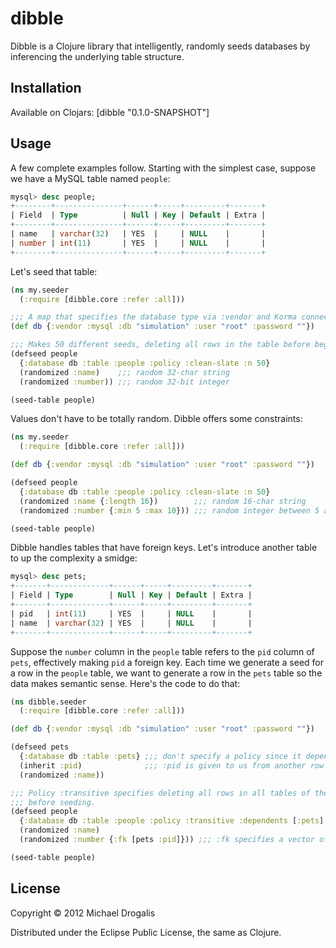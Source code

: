 # dibble

Dibble is a Clojure library that intelligently, randomly seeds databases by inferencing the underlying table structure.

## Installation

Available on Clojars:
    [dibble "0.1.0-SNAPSHOT"]

## Usage

A few complete examples follow. Starting with the simplest case, suppose we have a MySQL table named `people`:
```sql
mysql> desc people;
+--------+---------------+------+-----+---------+-------+
| Field  | Type          | Null | Key | Default | Extra |
+--------+---------------+------+-----+---------+-------+
| name   | varchar(32)   | YES  |     | NULL    |       |
| number | int(11)       | YES  |     | NULL    |       |
+--------+---------------+------+-----+---------+-------+
```

Let's seed that table:
```clojure
(ns my.seeder
  (:require [dibble.core :refer :all]))

;;; A map that specifies the database type via :vendor and Korma connection information.
(def db {:vendor :mysql :db "simulation" :user "root" :password ""})

;;; Makes 50 different seeds, deleting all rows in the table before beginning (using :clean-slate).
(defseed people
  {:database db :table :people :policy :clean-slate :n 50}
  (randomized :name)    ;;; random 32-char string
  (randomized :number)) ;;; random 32-bit integer

(seed-table people)
```

Values don't have to be totally random. Dibble offers some constraints:
```clojure
(ns my.seeder
  (:require [dibble.core :refer :all]))

(def db {:vendor :mysql :db "simulation" :user "root" :password ""})

(defseed people
  {:database db :table :people :policy :clean-slate :n 50}
  (randomized :name {:length 16})        ;;; random 16-char string
  (randomized :number {:min 5 :max 10})) ;;; random integer between 5 and 10 inclusive

(seed-table people)
```

Dibble handles tables that have foreign keys. Let's introduce another table to up the complexity a smidge:
```sql
mysql> desc pets;
+-------+-------------+------+-----+---------+-------+
| Field | Type        | Null | Key | Default | Extra |
+-------+-------------+------+-----+---------+-------+
| pid   | int(11)     | YES  |     | NULL    |       |
| name  | varchar(32) | YES  |     | NULL    |       |
+-------+-------------+------+-----+---------+-------+
```

Suppose the `number` column in the `people` table refers to the `pid` column of `pets`, effectively making `pid` a foreign key. Each time we generate a seed for a row in the `people` table, we want to generate a row in the `pets` table so the data makes semantic sense. Here's the code to do that:

```clojure
(ns dibble.seeder
  (:require [dibble.core :refer :all]))

(def db {:vendor :mysql :db "simulation" :user "root" :password ""})

(defseed pets
  {:database db :table :pets} ;;; don't specify a policy since it depends on other tables
  (inherit :pid)              ;;; :pid is given to us from another row in another table
  (randomized :name))

;;; Policy :transitive specifies deleting all rows in all tables of the :dependents sequence
;;; before seeding.
(defseed people
  {:database db :table :people :policy :transitive :dependents [:pets] :n 50}
  (randomized :name)
  (randomized :number {:fk [pets :pid]})) ;;; :fk specifies a vector of a table and column to place :number into

(seed-table people)
```

## License

Copyright © 2012 Michael Drogalis

Distributed under the Eclipse Public License, the same as Clojure.

